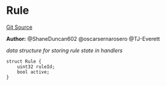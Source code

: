 # Rule
[Git Source](https://github.com/thrackle-io/tron/blob/c8d7d0c68b3a2cdcb9e6e4cb41159f2dda90a8b6/src/client/token/handler/common/DataStructures.sol)

**Author:**
@ShaneDuncan602 @oscarsernarosero @TJ-Everett

*data structure for storing rule state in handlers*


```solidity
struct Rule {
    uint32 ruleId;
    bool active;
}
```

